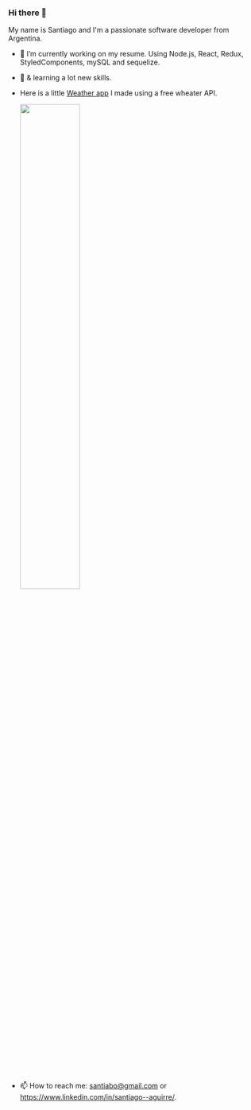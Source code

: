 ### Hi there 👋
 My name is Santiago and I'm a passionate software developer from Argentina. 

- 🔭 I’m currently working on my resume. Using Node.js, React, Redux, StyledComponents, mySQL and sequelize.
- 🌱 & learning a lot new skills. 
- Here is a little [Weather app](https://weather-app-rosy.vercel.app/) I made using a free wheater API.       
    
    <img src="https://scontent.fcor2-1.fna.fbcdn.net/v/t1.0-9/159736195_10224242906681632_8364600231038633927_n.jpg?_nc_cat=102&ccb=1-3&_nc_sid=730e14&_nc_eui2=AeHNq685VDGNlSeSwz8oIpM4loJ1Lnc-cOyWgnUudz5w7EaPigFoKAOpRwxYztm9eaE&_nc_ohc=YpR0appEo6kAX-vlMH-&_nc_ht=scontent.fcor2-1.fna&oh=7bc9e18cee9b844c298eb21e9c7ba18e&oe=606D00FE" width="50%" height="50%">

- 📫 How to reach me: santiabo@gmail.com or https://www.linkedin.com/in/santiago--aguirre/.

